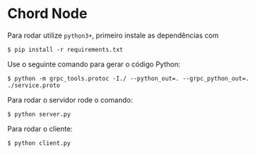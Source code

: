 # Chord Node #

Para rodar utilize `python3+`, primeiro instale as dependências com

    $ pip install -r requirements.txt

Use o seguinte comando para gerar o código Python:

    $ python -m grpc_tools.protoc -I./ --python_out=. --grpc_python_out=. ./service.proto
    
Para rodar o servidor rode o comando:

    $ python server.py

Para rodar o cliente:

    $ python client.py
